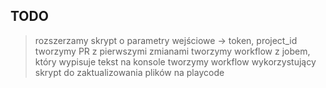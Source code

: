 ## TODO
>rozszerzamy skrypt o parametry wejściowe -> token, project_id
>tworzymy PR z pierwszymi zmianami
>tworzymy workflow z jobem, który wypisuje tekst na konsole
>tworzymy workflow wykorzystujący skrypt do zaktualizowania plików na playcode
